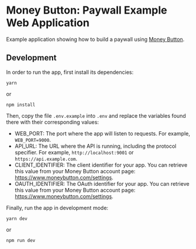 # Money Button: Paywall Example Web Application

Example application showing how to build a paywall using [Money Button](https://moneybutton.com).

## Development

In order to run the app, first install its dependencies:

```
yarn
```

or 

```
npm install
```

Then, copy the file `.env.example` into `.env` and replace the variables found there with their corresponding values:

* WEB_PORT: The port where the app will listen to requests. For example, `WEB_PORT=9000`.
* API_URL: The URL where the API is running, including the protocol specifier. For example, `http://localhost:9001` or `https://api.example.com`.
* CLIENT_IDENTIFIER: The client identifier for your app. You can retrieve this value from your Money Button account page: https://www.moneybutton.com/settings.
* OAUTH_IDENTIFIER: The OAuth identifier for your app. You can retrieve this value from your Money Button account page: https://www.moneybutton.com/settings.

Finally, run the app in development mode:

```
yarn dev
```

or 

```
npm run dev
```
